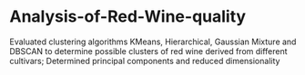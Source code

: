 # Analysis-of-Red-Wine-quality
Evaluated clustering algorithms KMeans, Hierarchical, Gaussian Mixture and DBSCAN to determine possible clusters of red wine derived from different cultivars; Determined principal components and reduced dimensionality
